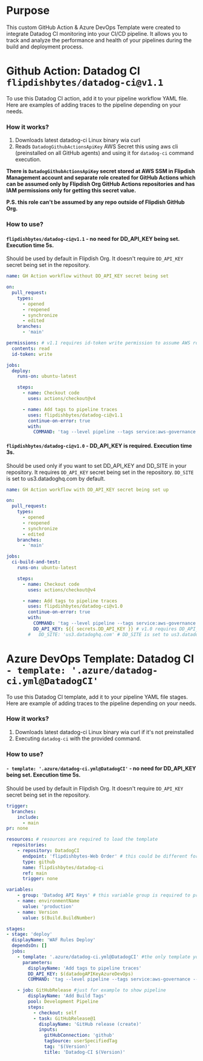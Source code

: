 # Purpose

This custom GitHub Action & Azure DevOps Template were created to integrate Datadog CI monitoring into your CI/CD pipeline. It allows you to track and analyze the performance and health of your pipelines during the build and deployment process.

# Github Action: Datadog CI `flipdishbytes/datadog-ci@v1.1`

To use this Datadog CI action, add it to your pipeline workflow YAML file. Here are examples of adding traces to the pipeline depending on your needs.

### How it works?

1. Downloads latest datadog-ci Linux binary wia curl
2. Reads `DatadogGithubActionsApiKey` AWS Secret this using aws cli (preinstalled on all GitHub agents) and using it for `datadog-ci` command execution.

**There is `DatadogGithubActionsApiKey` secret stored at AWS SSM in Flipdish Management account and separate role created for GitHub Actions which can be assumed only by Flipdish Org GitHub Actions repositories and has IAM permissions only for getting this secret value.**

**P.S. this role can't be assumed by any repo outside of Flipdish GitHub Org.**

### How to use?

#### `flipdishbytes/datadog-ci@v1.1` - no need for DD_API_KEY being set. Execution time 5s.
Should be used by default in Flipdish Org. It doesn't require `DD_API_KEY` secret being set in the repository.

```yaml
name: GH Action workflow without DD_API_KEY secret being set

on:
  pull_request:
    types:
      - opened
      - reopened
      - synchronize
      - edited
    branches:
      - 'main'

permissions: # v1.1 requires id-token write permission to assume AWS role. Makes sure you added this to your yml.
  contents: read
  id-token: write

jobs:
  deploy:
    runs-on: ubuntu-latest

    steps:
      - name: Checkout code
        uses: actions/checkout@v4

      - name: Add tags to pipeline traces
        uses: flipdishbytes/datadog-ci@v1.1
        continue-on-error: true
        with:
          COMMAND: 'tag --level pipeline --tags service:aws-governance --tags team:de-team --tags env:production'
```

#### `flipdishbytes/datadog-ci@v1.0` - DD_API_KEY is required. Execution time 3s.
Should be used only if you want to set DD_API_KEY and DD_SITE in your repository. It requires `DD_API_KEY` secret being set in the repository. `DD_SITE` is set to us3.datadoghq.com by default.
```yaml
name: GH Action workflow with DD_API_KEY secret being set up

on:
  pull_request:
    types:
      - opened
      - reopened
      - synchronize
      - edited
    branches:
      - 'main'

jobs:
  ci-build-and-test:
    runs-on: ubuntu-latest

    steps:
      - name: Checkout code
        uses: actions/checkout@v4

      - name: Add tags to pipeline traces
        uses: flipdishbytes/datadog-ci@v1.0
        continue-on-error: true
        with:
          COMMAND: 'tag --level pipeline --tags service:aws-governance --tags team:de-team --tags env:production'
          DD_API_KEY: ${{ secrets.DD_API_KEY }} # v1.0 requires DD_API_KEY being set.
        #   DD_SITE: 'us3.datadoghq.com' # DD_SITE is set to us3.datadoghq.com by default.
```

# Azure DevOps Template: Datadog CI `- template: '.azure/datadog-ci.yml@DatadogCI'`

To use this Datadog CI template, add it to your pipeline YAML file stages. Here are example of adding traces to the pipeline depending on your needs.

### How it works?

1. Downloads latest datadog-ci Linux binary wia curl if it's not preinstalled
2. Executing `datadog-ci` with the provided command.

### How to use?

#### `- template: '.azure/datadog-ci.yml@DatadogCI'` - no need for DD_API_KEY being set. Execution time 5s.
Should be used by default in Flipdish Org. It doesn't require `DD_API_KEY` secret being set in the repository.

```yaml
trigger:
  branches:
    include:
      - main
pr: none

resources: # resources are required to load the template
  repositories:
    - repository: DatadogCI
      endpoint: 'flipdishbytes-Web Order' # this could be different for each Azure DevOps Project.
      type: github
      name: flipdishbytes/datadog-ci
      ref: main
      trigger: none

variables:
    - group: 'Datadog API Keys' # this variable group is required to provide datadogAPIKeyAzureDevOps secret
    - name: environmentName
      value: 'production'
    - name: Version
      value: $(Build.BuildNumber)

stages:
- stage: 'deploy'
  displayName: 'WAF Rules Deploy'
  dependsOn: []
  jobs:
    - template: '.azure/datadog-ci.yml@DatadogCI' #the only template you need to add to your stages
      parameters:
        displayName: 'Add tags to pipeline traces'
        DD_API_KEY: $(datadogAPIKeyAzureDevOps)
        COMMAND: 'tag --level pipeline --tags service:aws-governance --tags team:de-team --tags env:production'

    - job: GitHubRelease #just for example to show pipeline
        displayName: 'Add Build Tags'
        pool: Development Pipeline
        steps:
          - checkout: self
          - task: GitHubRelease@1
            displayName: 'GitHub release (create)'
            inputs:
              gitHubConnection: 'github'
              tagSource: userSpecifiedTag
              tag: '$(Version)'
              title: 'Datadog-CI $(Version)'
```